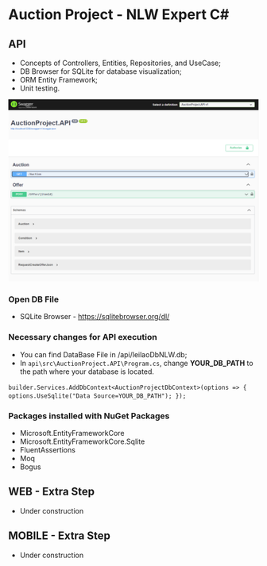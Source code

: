# Auction Project - NLW Expert C#

## API

- Concepts of Controllers, Entities, Repositories, and UseCase;
- DB Browser for SQLite for database visualization;
- ORM Entity Framework;
- Unit testing.

![swagger](https://github.com/carolferreiradev/Auction-Project-NLW-Expert-CSharp/blob/main/docs/swagger.png)

### Open DB File
- SQLite Browser - https://sqlitebrowser.org/dl/

### Necessary changes for API execution
- You can find DataBase File in /api/leilaoDbNLW.db;
- In `api\src\AuctionProject.API\Program.cs`, change **YOUR_DB_PATH** to the path where your database is located.

``builder.Services.AddDbContext<AuctionProjectDbContext>(options => {
    options.UseSqlite("Data Source=YOUR_DB_PATH");
});``


### Packages installed with NuGet Packages

- Microsoft.EntityFrameworkCore
- Microsoft.EntityFrameworkCore.Sqlite
- FluentAssertions
- Moq
- Bogus

## WEB - Extra Step

- Under construction

## MOBILE - Extra Step
- Under construction
